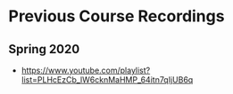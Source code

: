 Previous Course Recordings
==========================

## Spring 2020

* <https://www.youtube.com/playlist?list=PLHcEzCb_lW6cknMaHMP_64itn7qIjUB6q>
